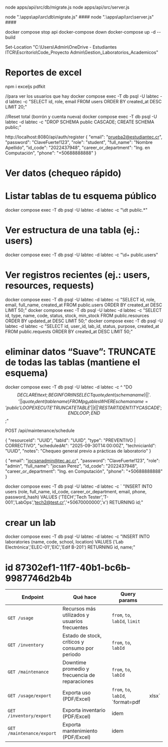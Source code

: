 node apps/api/src/db/migrate.js
node apps/api/src/server.js

node ".\apps\api\src\db\migrate.js" ####
node ".\apps\api\src\server.js" ####

docker compose stop api
docker-compose down
docker-compose up -d --build

Set-Location "C:\Users\Admin\OneDrive - Estudiantes ITCR\Escritorio\Code_Proyecto Admin\Gestion_Laboratorios_Academicos"

# Reportes de excel
npm i exceljs pdfkit


//para ver los usuarios que hay
docker compose exec -T db psql -U labtec -d labtec -c "SELECT id, role, email FROM users ORDER BY created_at DESC LIMIT 20;"

//Reset total (borrón y cuenta nueva)
docker compose exec -T db psql -U labtec -d labtec -c "DROP SCHEMA public CASCADE; CREATE SCHEMA public;"

http://localhost:8080/api/auth/register
{
  "email": "prueba2@estudiantec.cr",
  "password": "ClaveFuerte!123",
  "role": "student",
  "full_name": "Nombre Apellido",
  "id_code": "2022437948",
  "career_or_department": "Ing. en Computación",
  "phone": "+50688888888"
}


# Ver datos (chequeo rápido)
# Listar tablas de tu esquema público
docker compose exec -T db psql -U labtec -d labtec -c "\dt public.*"

# Ver estructura de una tabla (ej.: users)
docker compose exec -T db psql -U labtec -d labtec -c "\d+ public.users"

# Ver registros recientes (ej.: users, resources, requests)
docker compose exec -T db psql -U labtec -d labtec -c "SELECT id, role, email, full_name, created_at FROM public.users ORDER BY created_at DESC LIMIT 50;"
docker compose exec -T db psql -U labtec -d labtec -c "SELECT id, type, name, code, status, stock, min_stock FROM public.resources ORDER BY updated_at DESC LIMIT 50;"
docker compose exec -T db psql -U labtec -d labtec -c "SELECT id, user_id, lab_id, status, purpose, created_at FROM public.requests ORDER BY created_at DESC LIMIT 50;"


# eliminar datos “Suave”: TRUNCATE de todas las tablas (mantiene el esquema)
docker compose exec -T db psql -U labtec -d labtec -c ^
"DO $$
DECLARE t text;
BEGIN
  FOR t IN
    SELECT quote_ident(schemaname)||'.'||quote_ident(tablename)
    FROM pg_tables
    WHERE schemaname='public'
  LOOP
    EXECUTE 'TRUNCATE TABLE '|| t ||' RESTART IDENTITY CASCADE';
  END LOOP;
END$$;"



POST /api/maintenance/schedule


{
  "resourceId": "UUID",
  "labId": "UUID",
  "type": "PREVENTIVO | CORRECTIVO",
  "scheduledAt": "2025-09-30T14:00:00Z",
  "technicianId": "UUID", 
  "notes": "Chequeo general previo a prácticas de laboratorio"
}


{
  "email": "jocsanadmin@tec.ac.cr",
  "password": "ClaveFuerte!123",
  "role": "admin",
  "full_name": "jocsan Perez",
  "id_code": "2022437948",
  "career_or_department": "Ing. en Computación",
  "phone": "+50688888888"
}


docker compose exec -T db psql -U labtec -d labtec -c `
"INSERT INTO users (role, full_name, id_code, career_or_department, email, phone, password_hash)
 VALUES ('TECH','Tech Tester','T-001','LabOps','tech2@test.cr','+50670000000','x') RETURNING id;"

# crear un lab
 docker compose exec -T db psql -U labtec -d labtec -c "INSERT INTO laboratories (name, code, school, location) VALUES ('Lab Electrónica','ELEC-01','EIC','Edif B-201') RETURNING id, name;"
 # id 87302ef1-11f7-40b1-bc6b-9987746d2b4b

| Endpoint                  | Qué hace                                        | Query params                       |       |
| ------------------------- | ----------------------------------------------- | ---------------------------------- | ----- |
| `GET /usage`              | Recursos más utilizados y usuarios frecuentes   | `from`, `to`, `labId`, `limit`     |       |
| `GET /inventory`          | Estado de stock, críticos y consumo por periodo | `from`, `to`, `labId`              |       |
| `GET /maintenance`        | Downtime promedio y frecuencia de reparaciones  | `from`, `to`, `labId`              |       |
| `GET /usage/export`       | Exporta uso (PDF/Excel)                         | `from`, `to`, `labId`, `format=pdf | xlsx` |
| `GET /inventory/export`   | Exporta inventario (PDF/Excel)                  | idem                               |       |
| `GET /maintenance/export` | Exporta mantenimiento (PDF/Excel)               | idem                               |       |
